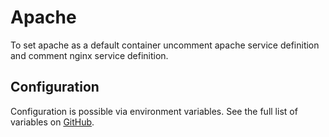 # Apache

To set apache as a default container uncomment apache service definition and comment nginx service definition. 

## Configuration

Configuration is possible via environment variables. See the full list of variables on [GitHub](https://github.com/wodby/wordpress-apache).
